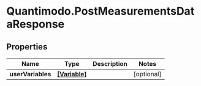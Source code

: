 # Quantimodo.PostMeasurementsDataResponse

## Properties
Name | Type | Description | Notes
------------ | ------------- | ------------- | -------------
**userVariables** | [**[Variable]**](Variable.md) |  | [optional] 



